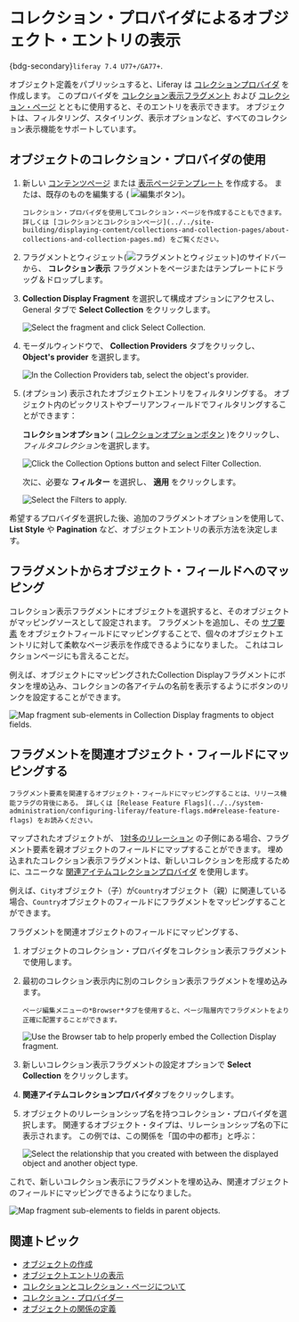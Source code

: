 # コレクション・プロバイダによるオブジェクト・エントリの表示

{bdg-secondary}`liferay 7.4 U77+/GA77+`.

オブジェクト定義をパブリッシュすると、Liferay は [コレクションプロバイダ](../../site-building/displaying-content/collections-and-collection-pages/collection-providers.md) を作成します。 このプロバイダを [コレクション表示フラグメント](../../site-building/displaying-content/collections-and-collection-pages/displaying-collections.md#adding-a-collection-display-fragment-to-a-page) および [コレクション・ページ](../../site-building/displaying-content/collections-and-collection-pages/displaying-collections.md#displaying-collections-on-a-collection-page) とともに使用すると、そのエントリを表示できます。 オブジェクトは、フィルタリング、スタイリング、表示オプションなど、すべてのコレクション表示機能をサポートしています。

## オブジェクトのコレクション・プロバイダの使用

1. 新しい [コンテンツページ](../../site-building/creating-pages/using-content-pages.md) または [表示ページテンプレート](../../site-building/displaying-content/using-display-page-templates/creating-and-managing-display-page-templates.md) を作成する。 または、既存のものを編集する ( ![編集ボタン](../../images/icon-edit-pencil.png))。

   ```{note}
   コレクション・プロバイダを使用してコレクション・ページを作成することもできます。 詳しくは [コレクションとコレクションページ](../../site-building/displaying-content/collections-and-collection-pages/about-collections-and-collection-pages.md) をご覧ください。
   ```

1. フラグメントとウィジェット(![フラグメントとウィジェット](../../images/icon-plus.png))のサイドバーから、 **コレクション表示** フラグメントをページまたはテンプレートにドラッグ＆ドロップします。

1. **Collection Display Fragment** を選択して構成オプションにアクセスし、General タブで **Select Collection** をクリックします。

   ![Select the fragment and click Select Collection.](../objects/displaying-object-entries-with-collection-providers/images/01.png)

1. モーダルウィンドウで、 **Collection Providers** タブをクリックし、 **Object's provider** を選択します。

   ![In the Collection Providers tab, select the object's provider.](./displaying-object-entries-with-collection-providers/images/02.png)

1. (オプション) 表示されたオブジェクトエントリをフィルタリングする。 オブジェクト内のピックリストやブーリアンフィールドでフィルタリングすることができます：

   **コレクションオプション** ( [コレクションオプションボタン](../../images/icon-actions.png) )をクリックし、*フィルタコレクション*を選択します。

   ![Click the Collection Options button and select Filter Collection.](./displaying-object-entries-with-collection-providers/images/03.png)

   次に、必要な **フィルター** を選択し、 **適用** をクリックします。

   ![Select the Filters to apply.](./displaying-object-entries-with-collection-providers/images/04.png)

希望するプロバイダを選択した後、追加のフラグメントオプションを使用して、 **List Style** や **Pagination** など、オブジェクトエントリの表示方法を決定します。

## フラグメントからオブジェクト・フィールドへのマッピング

コレクション表示フラグメントにオブジェクトを選択すると、そのオブジェクトがマッピングソースとして設定されます。 フラグメントを追加し、その [サブ要素](../../site-building/creating-pages/page-fragments-and-widgets/using-fragments/configuring-fragments/fragment-sub-elements-reference.md) をオブジェクトフィールドにマッピングすることで、個々のオブジェクトエントリに対して柔軟なページ表示を作成できるようになりました。 これはコレクションページにも言えることだ。

例えば、オブジェクトにマッピングされたCollection Displayフラグメントにボタンを埋め込み、コレクションの各アイテムの名前を表示するようにボタンのリンクを設定することができます。

![Map fragment sub-elements in Collection Display fragments to object fields.](./displaying-object-entries-with-collection-providers/images/05.png)

## フラグメントを関連オブジェクト・フィールドにマッピングする

```{important}
フラグメント要素を関連するオブジェクト・フィールドにマッピングすることは、リリース機能フラグの背後にある。 詳しくは [Release Feature Flags](../../system-administration/configuring-liferay/feature-flags.md#release-feature-flags) をお読みください。
```

マップされたオブジェクトが、 [1対多のリレーション](./creating-and-managing-objects/relationships/defining-object-relationships.md) の子側にある場合、フラグメント要素を親オブジェクトのフィールドにマップすることができます。 埋め込まれたコレクション表示フラグメントは、新しいコレクションを形成するために、ユニークな [関連アイテムコレクションプロバイダ](../../site-building/displaying-content/collections-and-collection-pages/collection-providers.md#related-items-collections-providers) を使用します。

例えば、`City`オブジェクト（子）が`Country`オブジェクト（親）に関連している場合、`Country`オブジェクトのフィールドにフラグメントをマッピングすることができます。

フラグメントを関連オブジェクトのフィールドにマッピングする、

1. オブジェクトのコレクション・プロバイダをコレクション表示フラグメントで使用します。

1. 最初のコレクション表示内に別のコレクション表示フラグメントを埋め込みます。

   ```{tip}
   ページ編集メニューの*Browser*タブを使用すると、ページ階層内でフラグメントをより正確に配置することができます。
   ```
   ![Use the Browser tab to help properly embed the Collection Display fragment.](./displaying-object-entries-with-collection-providers/images/06.png)

1. 新しいコレクション表示フラグメントの設定オプションで **Select Collection** をクリックします。

1. **関連アイテムコレクションプロバイダ**タブをクリックします。

1. オブジェクトのリレーションシップ名を持つコレクション・プロバイダを選択します。 関連するオブジェクト・タイプは、リレーションシップ名の下に表示されます。 この例では、この関係を「国の中の都市」と呼ぶ：

   ![Select the relationship that you created with between the displayed object and another object type.](./displaying-object-entries-with-collection-providers/images/07.png)

これで、新しいコレクション表示にフラグメントを埋め込み、関連オブジェクトのフィールドにマッピングできるようになりました。

![Map fragment sub-elements to fields in parent objects.](./displaying-object-entries-with-collection-providers/images/08.png)

## 関連トピック

* [オブジェクトの作成](./creating-and-managing-objects/creating-objects.md)
* [オブジェクトエントリの表示](./displaying-object-entries.md)
* [コレクションとコレクション・ページについて](../../site-building/displaying-content/collections-and-collection-pages/about-collections-and-collection-pages.md)
* [コレクション・プロバイダー](../../site-building/displaying-content/collections-and-collection-pages/collection-providers.md)
* [オブジェクトの関係の定義](./creating-and-managing-objects/relationships/defining-object-relationships.md)
